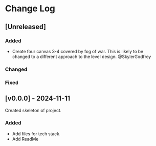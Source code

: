 
# Change Log
 
## [Unreleased]
 
### Added
- Create four canvas 3-4 covered by fog of war. This is likely to be changed to a different approach to the level design. @SkylerGodfrey
 
### Changed
 
### Fixed
 
## [v0.0.0] - 2024-11-11
  
Created skeleton of project. 
 
### Added
  - Add files for tech stack.
  - Add ReadMe